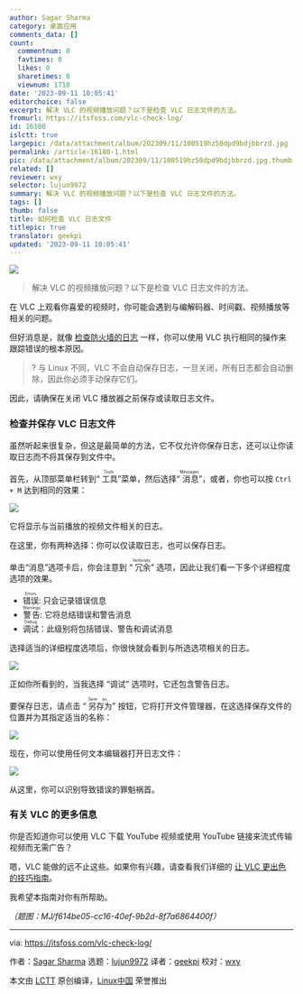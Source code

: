 ```yaml
---
author: Sagar Sharma
category: 桌面应用
comments_data: []
count:
  commentnum: 0
  favtimes: 0
  likes: 0
  sharetimes: 0
  viewnum: 1710
date: '2023-09-11 10:05:41'
editorchoice: false
excerpt: 解决 VLC 的视频播放问题？以下是检查 VLC 日志文件的方法。
fromurl: https://itsfoss.com/vlc-check-log/
id: 16180
islctt: true
largepic: /data/attachment/album/202309/11/100519hz58dpd9bdjbbrzd.jpg
permalink: /article-16180-1.html
pic: /data/attachment/album/202309/11/100519hz58dpd9bdjbbrzd.jpg.thumb.jpg
related: []
reviewer: wxy
selector: lujun9972
summary: 解决 VLC 的视频播放问题？以下是检查 VLC 日志文件的方法。
tags: []
thumb: false
title: 如何检查 VLC 日志文件
titlepic: true
translator: geekpi
updated: '2023-09-11 10:05:41'
---
```


![](/data/attachment/album/202309/11/100519hz58dpd9bdjbbrzd.jpg)



> 
> 解决 VLC 的视频播放问题？以下是检查 VLC 日志文件的方法。
> 
> 
> 


在 VLC 上观看你喜爱的视频时，你可能会遇到与编解码器、时间戳、视频播放等相关的问题。


但好消息是，就像 [检查防火墙的日志](https://learnubuntu.com/check-firewall-logs/) 一样，你可以使用 VLC 执行相同的操作来跟踪错误的根本原因。



> 
> ? 与 Linux 不同，VLC 不会自动保存日志，一旦关闭，所有日志都会自动删除，因此你必须手动保存它们。
> 
> 
> 


因此，请确保在关闭 VLC 播放器之前保存或读取日志文件。


### 检查并保存 VLC 日志文件


虽然听起来很复杂，但这是最简单的方法，它不仅允许你保存日志，还可以让你读取日志而不将其保存到文件中。


首先，从顶部菜单栏转到“<ruby> 工具 <rt>  Tools </rt></ruby>”菜单，然后选择“<ruby> 消息 <rt>  Messages </rt></ruby>”，或者，你也可以按 `Ctrl + M` 达到相同的效果：


![](/data/attachment/album/202309/11/100542noegxxd02302kkke.png)


它将显示与当前播放的视频文件相关的日志。


在这里，你有两种选择：你可以仅读取日志，也可以保存日志。


单击“消息”选项卡后，你会注意到 “<ruby> 冗余 <rt>  Verbosity </rt></ruby>” 选项，因此让我们看一下多个详细程度选项的效果。


* <ruby> 错误 <rt>  Errors </rt></ruby>: 只会记录错误信息
* <ruby> 警告 <rt>  Warnings </rt></ruby>: 它将总结错误和警告消息
* <ruby> 调试 <rt>  Debug </rt></ruby>：此级别将包括错误、警告和调试消息


选择适当的详细程度选项后，你很快就会看到与所选选项相关的日志。


![](/data/attachment/album/202309/11/100542h06bnbf5gg635a4q.png)


正如你所看到的，当我选择 “调试” 选项时，它还包含警告日志。


要保存日志，请点击 “<ruby> 另存为 <rt>  Save as... </rt></ruby>” 按钮，它将打开文件管理器，在这选择保存文件的位置并为其指定适当的名称：


![](/data/attachment/album/202309/11/100543zagkli85dviczd9u.png)


现在，你可以使用任何文本编辑器打开日志文件：


![](/data/attachment/album/202309/11/100544opv7rlzom9m9azd3.png)


从这里，你可以识别导致错误的罪魁祸首。


### 有关 VLC 的更多信息


你是否知道你可以使用 VLC 下载 YouTube 视频或使用 YouTube 链接来流式传输视频而无需广告？


嗯，VLC 能做的远不止这些。如果你有兴趣，请查看我们详细的 [让 VLC 更出色的技巧指南](https://itsfoss.com/simple-vlc-tips/)。


我希望本指南对你有所帮助。


*（题图：MJ/f614be05-cc16-40ef-9b2d-8f7a6864400f）*




---


via: <https://itsfoss.com/vlc-check-log/>


作者：[Sagar Sharma](https://itsfoss.com/author/sagar/) 选题：[lujun9972](https://github.com/lujun9972) 译者：[geekpi](https://github.com/geekpi) 校对：[wxy](https://github.com/wxy)


本文由 [LCTT](https://github.com/LCTT/TranslateProject) 原创编译，[Linux中国](https://linux.cn/) 荣誉推出